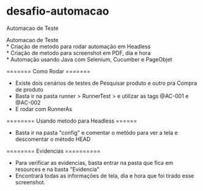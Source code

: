 # desafio-automacao
 Automacao de Teste
 
<div>
Automacao de Teste <br>
* Criação de metodo para rodar automação em Headless<br>
* Criação de metodo para screenshot em PDF, dia e hora<br>
* Automação usando Java com Selenium, Cucumber e PageObjet<br>
 
 ======= Como Rodar =======
 
 * Existe dois cenários de testes de Pesquisar produto e outro pra Compra de produto <br>
 * Basta ir na pasta runner > RunnerTest > e utilizar as tags @AC-001 e @AC-002 <br>
 * E rodar com RunnerAs <br>
 
 ======== Usando metodo para Headless ======
 
 * Basta ir na pasta "config" e comentar o metódo para ver a tela e descomentar o método HEAD <br>
 
 ======== Evidencias ==========
 
 * Para verificar as evidencias, basta entrar na pasta que fica em resources e na basta "Evidencia" <br>
 * Encontrará todas as informações de tela, dia e hora que foi tirado esse screenshot.
 
</div>
